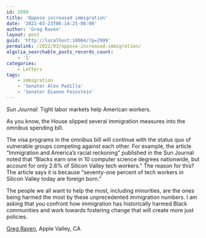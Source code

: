 ```yaml
---
id: 2999
title: 'Oppose increased immigration'
date: '2022-03-23T06:14:25-08:00'
author: 'Greg Raven'
layout: post
guid: 'http://localhost:10004/?p=2999'
permalink: /2022/03/oppose-increased-immigration/
algolia_searchable_posts_records_count:
    - '1'
categories:
    - Letters
tags:
    - immigration
    - 'Senator Alex Padilla'
    - 'Senator Dianne Feinstein'
---
```


*Sun Journal:* Tight labor markets help American workers.

As you know, the House slipped several immigration measures into the omnibus spending bill.

The visa programs in the omnibus bill will continue with the status quo of vulnerable groups competing against each other. For example, the article “Immigration and America’s racial reckoning” published in the Sun Journal noted that “Blacks earn one in 10 computer science degrees nationwide, but account for only 2.6% of Silicon Valley tech workers.” The reason for this? The article says it is because “seventy-one percent of tech workers in Silicon Valley today are foreign born.”

The people we all want to help the most, including minorities, are the ones being harmed the most by these unprecedented immigration numbers. I am asking that you confront how immigration has historically harmed Black communities and work towards fostering change that will create more just policies.

[Greg Raven](https://www.gregraven.org/), Apple Valley, CA